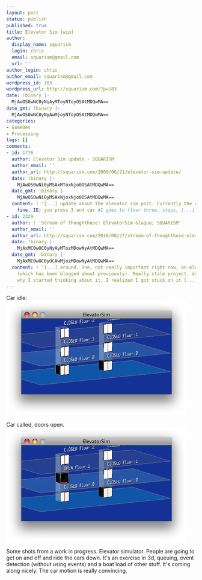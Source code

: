 ```yaml
---
layout: post
status: publish
published: true
title: Elevator Sim [wip]
author:
  display_name: squarism
  login: chris
  email: squarism@gmail.com
  url: ''
author_login: chris
author_email: squarism@gmail.com
wordpress_id: 183
wordpress_url: http://squarism.com/?p=183
date: !binary |-
  MjAwOS0wNC0yNiAyMToyNToyOSAtMDQwMA==
date_gmt: !binary |-
  MjAwOS0wNC0yNyAwMjoyNToyOSAtMDQwMA==
categories:
- GameDev
- Processing
tags: []
comments:
- id: 1776
  author: Elevator Sim update - SQUARISM
  author_email: ''
  author_url: http://squarism.com/2009/06/21/elevator-sim-update/
  date: !binary |-
    MjAwOS0wNi0yMSAxMToxNjo0OSAtMDQwMA==
  date_gmt: !binary |-
    MjAwOS0wNi0yMSAxNjoxNjo0OSAtMDQwMA==
  content: ! '[...] update about the elevator sim post. Currently the cars are animating
    fine. IE: you press 3 and car #1 goes to floor three, stops, [...]'
- id: 2329
  author: ! 'Stream of thoughthose: ElevatorSim &laquo; SQUARISM'
  author_email: ''
  author_url: http://squarism.com/2010/08/27/stream-of-thoughthose-elevatorsim/
  date: !binary |-
    MjAxMC0wOC0yNyAyMTozMDowNyAtMDQwMA==
  date_gmt: !binary |-
    MjAxMC0wOC0yOCAwMjozMDowNyAtMDQwMA==
  content: ! '[...] around. One, not really important right now, an elevator simulator
    (which has been blogged about previously). Really stale project, don&#039;t know
    why I started thinking about it, I realized I got stuck on it [...]'
---
```

<p>Car idle:
<img src="/uploads/2009/04/elevator_sim_wip_1.png" alt="elevator_sim_wip_1" title="elevator_sim_wip_1" width="480" height="302" class="aligncenter size-full wp-image-184" /></p>
<p>Car called, doors open.
<img src="/uploads/2009/04/elevator_sim_wip_2.png" alt="elevator_sim_wip_2" title="elevator_sim_wip_2" width="480" height="302" class="aligncenter size-full wp-image-185" /></p>
<p>Some shots from a work in progress.  Elevator simulator.  People are going to get on and off and ride the cars down.  It's an exercise in 3d, queuing, event detection (without using events) and a boat load of other stuff.  It's coming along nicely.  The car motion is really convincing.</p>
